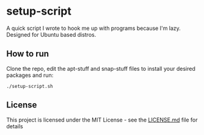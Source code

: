 # setup-script

A quick script I wrote to hook me up with programs because I'm lazy.
Designed for Ubuntu based distros.

## How to run

Clone the repo, edit the apt-stuff and snap-stuff files to install your desired packages and run:

```
./setup-script.sh
```

## License

This project is licensed under the MIT License - see the [LICENSE.md](LICENSE.md) file for details
